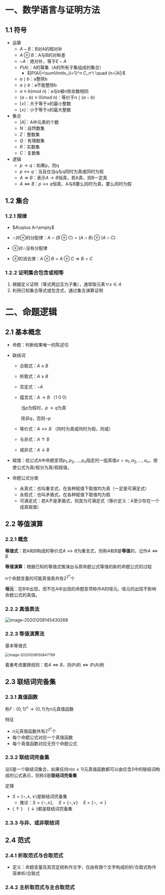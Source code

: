#  一、数学语言与证明方法

## 1.1 符号

- 运算
  - $A-B$：B对A的相对补
  - $A\oplus B$：A与B的对称差
  - ~$A$：绝对补，等于$E-A$
  - $P(A)$：A的幂集（A的所有子集组成的集合）
    - $|P(A)|=\sum\limits_{i=1}^n C_n^i \quad (n=|A|)$
  - $a\mid b$：a整除b
  - $a\nmid b$：a不能整除b
  - $a\equiv b(mod \ n)$：a与b被n除余数相同
  - $(a-b)\equiv 0(mod \ n)$：等价于$n\mid (a-b)$
  - $\lceil x\rceil$：大于等于x的最小整数
  - $\lfloor x\rfloor$：小于等于x的最大整数
- 集合
  - $|A|$：A中元素的个数
  - $N$：自然数集
  - $Z$：整数集
  - $Q$：有理数集
  - $R$：实数集
  - $C$：复数集
- 逻辑
  - $p\rightarrow q$：如果p，则q
  - $p\leftrightarrow q$：当且仅当q与q同时为真或同时为假
  - $A\Rightarrow B$：表示$A\rightarrow B$恒真，若A真，则B一定真
  - $A\Leftrightarrow B$：$p\leftrightarrow q$恒真，A与B要么同时为真，要么同时为假

## 1.2 集合

### 1.2.1 规律

- $A\oplus A=\empty$

- $\cap$对$\oplus$的分配律：$A\cap (B\oplus C)=(A\cap B)\oplus (A\cap C)$
- $\oplus$对$\cap$没有分配律
- $\oplus$的消去律：$A\oplus B=A\oplus C\Rightarrow B=C$

### 1.2.2 证明集合包含或相等

1. 根据定义证明（等式两边互为子集），通常取元素$\forall x\in A$
2. 利用已知集合等式或包含式，通过集合演算证明

# 二、命题逻辑

## 2.1 基本概念

- 命题：判断结果唯一的陈述句

- 联结词
  - 合取式：$A\land B$

  - 析取式：$A\lor B$

  - 否定式：$\neg A$

  - 蕴含式：$A\rightarrow B$ （1 0 0）

    ​				当$p$为假时，$p\rightarrow q$为真

    ​				除非$q$，否则$\neg p$

  - 等价式：$A\leftrightarrow B$ （同时为真或同时为假，同或）
  
  - 与非式：$A\uparrow B$
  
  - 或非式：$A\downarrow B$
  
- 赋值：给公式A中命题变项$p_1,p_2,\ldots,p_n$指定的一组真值$\alpha =\alpha_1,\alpha_2,\ldots,\alpha_n$，按使公式为真/假分为真/假赋值。

- 命题公式分类

  - 永真式：也叫重言式，在各种赋值下取值均为真（一定是可满足式）
  - 永假式：也叫矛盾式，在各种赋值下取值均为假
  - 可满足式：若A不是茅盾式，则其为可满足式（等价定义：A至少存在一个成真赋值）

## 2.2 等值演算

 ### 2.2.1 概念

**等值式**：若A和B构成的等价式$A\leftrightarrow B$为重言式，则称A和B是**等值**的，记作$A\Leftrightarrow B$

**等值演算**：根据已知的等值式推演出与原命题公式等值的新的命题公式的过程

n个命题变量的可能真值表共有$2^{2^n}$个

**哑元**：在B中出现，但不在A中出现的命题变项称作A的哑元。哑元的出现不影响命题公式的真值。

### 2.2.2 真值表法

![image-20201208145430268](https://trou.oss-cn-shanghai.aliyuncs.com/img/image-20201208145430268.png)

### 2.2.3 等值演算法

基本等值式

<img src="https://trou.oss-cn-shanghai.aliyuncs.com/img/image-20201208150847799.png" alt="image-20201208150847799" style="zoom:80%;" />

着重考虑置换规则：若$A\Leftrightarrow B$，则$\Phi(B)\Leftrightarrow \Phi(A)$例

## 2.3 联结词完备集

### 2.3.1 真值函数

称$F:\{0,1\}^n\rightarrow \{0,1\}$为$n$元真值函数

特征

- $n$元真值函数共有$2^{2^n}$个
- 每个命题公式对应一个真值函数
- 每个真值函数对应无穷个命题公式

### 2.3.2 联结词完备集

设$S$是一个联结词集合，如果任何$n(n\ge 1)$元真值函数都可以由仅含$S$中的联结词构成的公式表示，则称$S$是**联结词完备集**

定理

- $S=\{\neg,\land,\lor\}$是联结词完备集
  - 推论：$S=\{\neg,\land\},\quad S=\{\neg,\lor\}\quad S=\{\neg,\rightarrow\}$
- $\{\uparrow\}\quad\{\downarrow\}$都是联结词完备集

### 2.3.3 与非、或非联结词

## 2.4 范式

### 2.4.1 析取范式与合取范式

- 定义：命题变量及其否定统称作文字，仅由有限个文字构成的析/合取式称作简单析/合取式

### 2.4.2 主析取范式与主合取范式





